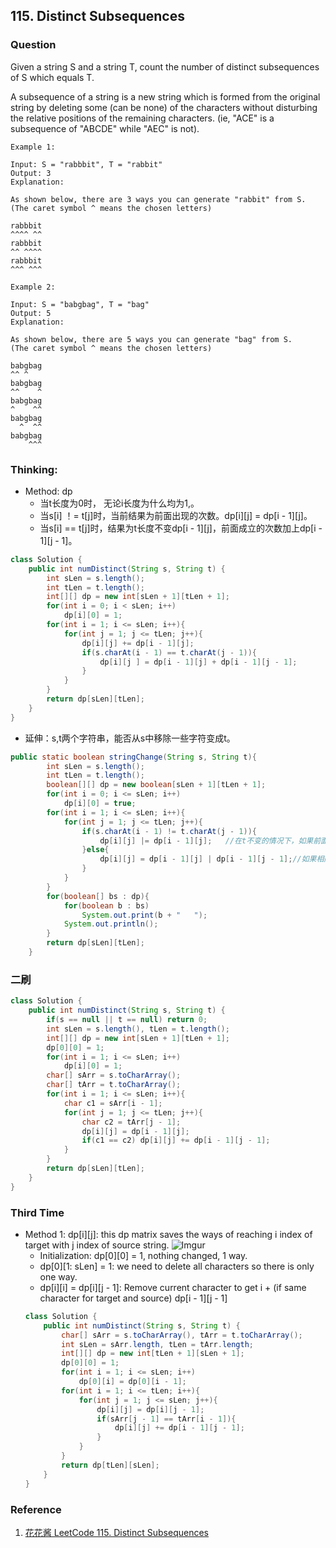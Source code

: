 ## 115. Distinct Subsequences

### Question
Given a string S and a string T, count the number of distinct subsequences of S which equals T.

A subsequence of a string is a new string which is formed from the original string by deleting some (can be none) of the characters without disturbing the relative positions of the remaining characters. (ie, "ACE" is a subsequence of "ABCDE" while "AEC" is not).

```
Example 1:

Input: S = "rabbbit", T = "rabbit"
Output: 3
Explanation:

As shown below, there are 3 ways you can generate "rabbit" from S.
(The caret symbol ^ means the chosen letters)

rabbbit
^^^^ ^^
rabbbit
^^ ^^^^
rabbbit
^^^ ^^^

Example 2:

Input: S = "babgbag", T = "bag"
Output: 5
Explanation:

As shown below, there are 5 ways you can generate "bag" from S.
(The caret symbol ^ means the chosen letters)

babgbag
^^ ^
babgbag
^^    ^
babgbag
^    ^^
babgbag
  ^  ^^
babgbag
    ^^^
```

### Thinking:
* Method: dp
	* 当t长度为0时， 无论i长度为什么均为1,。
	* 当s[i] ！= t[j]时，当前结果为前面出现的次数。dp[i][j] = dp[i - 1][j]。
	* 当s[i] == t[j]时，结果为t长度不变dp[i - 1][j]，前面成立的次数加上dp[i - 1][j - 1]。

```Java
class Solution {
    public int numDistinct(String s, String t) {
        int sLen = s.length();
        int tLen = t.length();
        int[][] dp = new int[sLen + 1][tLen + 1];
        for(int i = 0; i < sLen; i++)
            dp[i][0] = 1;
        for(int i = 1; i <= sLen; i++){
            for(int j = 1; j <= tLen; j++){
                dp[i][j] += dp[i - 1][j];
                if(s.charAt(i - 1) == t.charAt(j - 1)){
                    dp[i][j ] = dp[i - 1][j] + dp[i - 1][j - 1];
                }
            }
        }
        return dp[sLen][tLen];
    }
}
```

* 延伸：s,t两个字符串，能否从s中移除一些字符变成t。
```Java
public static boolean stringChange(String s, String t){
		int sLen = s.length();
		int tLen = t.length();
		boolean[][] dp = new boolean[sLen + 1][tLen + 1];
		for(int i = 0; i <= sLen; i++)
			dp[i][0] = true;
		for(int i = 1; i <= sLen; i++){
			for(int j = 1; j <= tLen; j++){
				if(s.charAt(i - 1) != t.charAt(j - 1)){
					dp[i][j] |= dp[i - 1][j];	//在t不变的情况下，如果前面成功了就一直成功。
				}else{
					dp[i][j] = dp[i - 1][j] | dp[i - 1][j - 1];//如果相同仍然是前面成功就一直成功，但是要多加一个条件，就是S，T长度各减一的情况下如果成功，当前也是成功的，所以同样成功。
				}
			}
		}
		for(boolean[] bs : dp){
			for(boolean b : bs)
				System.out.print(b + "   ");
			System.out.println();
		}
		return dp[sLen][tLen];
	}
```

### 二刷
```Java
class Solution {
    public int numDistinct(String s, String t) {
        if(s == null || t == null) return 0;
        int sLen = s.length(), tLen = t.length();
        int[][] dp = new int[sLen + 1][tLen + 1];
        dp[0][0] = 1;
        for(int i = 1; i <= sLen; i++)
            dp[i][0] = 1;
        char[] sArr = s.toCharArray();
        char[] tArr = t.toCharArray();
        for(int i = 1; i <= sLen; i++){
            char c1 = sArr[i - 1];
            for(int j = 1; j <= tLen; j++){
                char c2 = tArr[j - 1];
                dp[i][j] = dp[i - 1][j];
                if(c1 == c2) dp[i][j] += dp[i - 1][j - 1];
            }
        }
        return dp[sLen][tLen];
    }
}
```

### Third Time
* Method 1: dp[i][j]: this dp matrix saves the ways of reaching i index of target with j index of source string.
    ![Imgur](https://i.imgur.com/wTJyS1Q.png)
    * Initialization: dp[0][0] = 1, nothing changed, 1 way.
    * dp[0][1: sLen] = 1: we need to delete all characters so there is only one way.
    * dp[i][i] = dp[i][j - 1]: Remove current character to get i + (if same character for target and source) dp[i - 1][j - 1]
    ```Java
    class Solution {
        public int numDistinct(String s, String t) {
            char[] sArr = s.toCharArray(), tArr = t.toCharArray();
            int sLen = sArr.length, tLen = tArr.length;
            int[][] dp = new int[tLen + 1][sLen + 1];
            dp[0][0] = 1;
            for(int i = 1; i <= sLen; i++)
                dp[0][i] = dp[0][i - 1];
            for(int i = 1; i <= tLen; i++){
                for(int j = 1; j <= sLen; j++){
                    dp[i][j] = dp[i][j - 1];
                    if(sArr[j - 1] == tArr[i - 1]){
                        dp[i][j] += dp[i - 1][j - 1];
                    }
                }
            }
            return dp[tLen][sLen];
        }
    }
    ```

### Reference
1. [花花酱 LeetCode 115. Distinct Subsequences](http://zxi.mytechroad.com/blog/dynamic-programming/leetcode-115-distinct-subsequences/)

